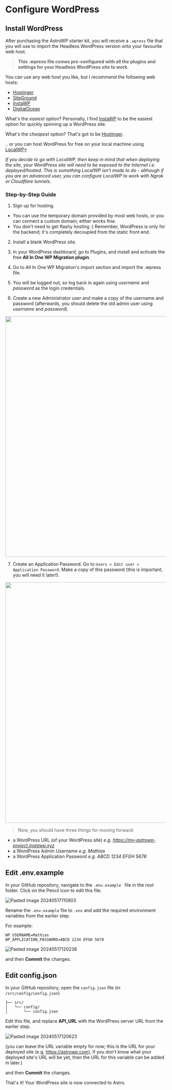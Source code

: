 # Configure WordPress

## Install WordPress

After purchasing the AstroWP starter kit, you will receive a ```.wpress``` file that you will use to import the Headless WordPress version onto your favourite web host.

> **This .wpress file comes pre-configured with all the plugins and settings for your Headless WordPress site to work.**

You can use any web host you like, but I recommend the following web hosts:

- [Hostinger](https://www.hostg.xyz/aff_c?offer_id=6&aff_id=1036&source=astrowp)
- [SiteGround](https://www.siteground.com/index.htm?afcode=cd053fc09a801013fd59695b1d137bbe)
- [InstaWP](https://app.instawp.io/register?ref=vPtVNfKldT)
- [DigitalOcean](https://www.digitalocean.com/pricing)

What's the *easiest* option? Personally, I find [InstaWP](https://app.instawp.io/register?ref=vPtVNfKldT) to be the easiest option for quickly spinning up a WordPress site.

What's the *cheapest* option? That's got to be [Hostinger](https://www.hostg.xyz/aff_c?offer_id=6&aff_id=1036&source=astrowp).

.. or you can host WordPress for free on your local machine using [LocalWP*](https://localwp.com/help-docs/getting-started/installing-local/)

*If you decide to go with LocalWP, then keep in mind that when deploying the site, your WordPress site will need to be exposed to the Internet i.e. deployed/hosted. This is something LocalWP isn't made to do - although if you are an advanced user, you can configure LocalWP to work with Ngrok or Cloudflare tunnels.*

### Step-by-Step Guide

1. Sign up for hosting.

 - You can use the temporary domain provided by most web hosts, or you can connect a custom domain; either works fine.
 - You don't need to get flashy hosting :) Remember, WordPress is only for the backend; it's completely decoupled from the static front end.

2. Install a blank WordPress site.

3. In your WordPress dashboard, go to Plugins, and install and activate the free **All In One WP Migration plugin**. 

4. Go to All In One WP Migration's import section and import the .wpress file.

5. You will be logged out, so log back in again using *username* and *password* as the login credentials.

6. Create a new Administrator user and make a copy of the username and password (afterwards, you should delete the old admin user using *username* and *password*).

<img src="https://github.com/astrowp/docs/assets/170225022/301d1b2e-94e3-4eb6-b52e-e0d7f3e9e48e" width="750" />

7. Create an Application Password. Go to ```Users > Edit user > Application Password```. Make a copy of this password (this is important, you will need it later!).

<img src="https://github.com/astrowp/docs/assets/170225022/f2cceb34-0220-4eb2-ba14-1f6182124260" width="750" />

> Now, you should have three things for moving forward:

- a WordPress URL (of  your WordPress site) *e.g. https://my-astrowp-project.instawp.xyz*
- a WordPress Admin Username *e.g. Mathias*
- a WordPress Application Password *e.g. ABCD 1234 EFGH 5678*

## Edit .env.example

In your GitHub repository, navigate to the ``.env.example `` file in the root folder. Click on the Pencil icon to edit this file.

![Pasted image 20240517115903](https://github.com/astrowp/docs/assets/170225022/18e21dbd-ece5-423d-b471-44a53d6bceb1)

Rename the ```.env.example``` file to ```.env``` and add the required environment variables from the earlier step.

For example:

```
WP_USERNAME=Mathias
WP_APPLICATION_PASSWORD=ABCD 1234 EFGH 5678
```

![Pasted image 20240517120236](https://github.com/astrowp/docs/assets/170225022/9ee3f484-7d8a-4cf0-b83c-c2a286ec14ac)

and then **Commit** the changes.

## Edit config.json

In your GitHub repository, open the ```config.json``` file (in ```/src/config/config.json```)

```
├── src/
|   └── config/
│       └── config.json
```

Edit this file, and replace **API_URL** with the WordPress server URL from the earlier step.

![Pasted image 20240517120623](https://github.com/astrowp/docs/assets/170225022/15ea9ec0-da2a-4b0e-a295-5c4080e92313)

(you can leave the URL variable empty for now; this is the URL for your deployed site (e.g. https://astrowp.com), if you don't know what your deployed site's URL will be yet, then the URL for this variable can be added in later.)

and then **Commit** the changes.

That's it! Your WordPress site is now connected to Astro.
